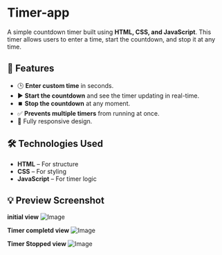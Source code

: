 # Timer-app

A simple countdown timer built using **HTML, CSS, and JavaScript**. This timer allows users to enter a time, start the countdown, and stop it at any time.


## 🚀 Features
- 🕒 **Enter custom time** in seconds.
- ▶️ **Start the countdown** and see the timer updating in real-time.
- ⏹️ **Stop the countdown** at any moment.
- ✅ **Prevents multiple timers** from running at once.
- 🎨 Fully responsive design.


## 🛠️ Technologies Used
- **HTML** – For structure
- **CSS** – For styling
- **JavaScript** – For timer logic

## 💡 Preview Screenshot
**initial view**
![Image](https://github.com/user-attachments/assets/87652a23-9f77-4155-848a-70fc64d66c8f)

**Timer completd view**
![Image](https://github.com/user-attachments/assets/360d06fa-d65b-42f4-bf21-8864704a40be)

**Timer Stopped view**
![Image](https://github.com/user-attachments/assets/33bd44c7-a96c-4c8e-b099-afd163259d38)
